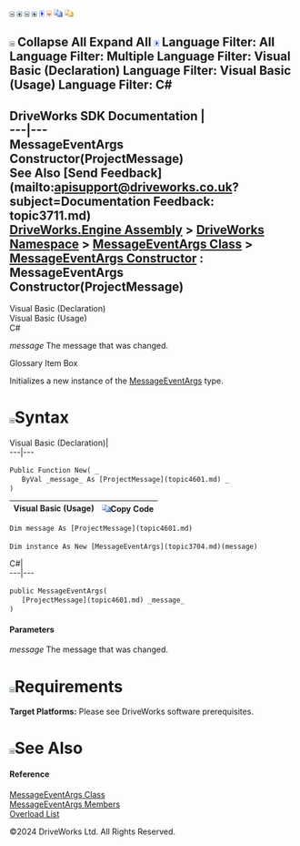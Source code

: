 ![](dotnetimages/collapse.gif) ![](dotnetimages/expand.gif) ![](dotnetimages/collapse.gif) ![](dotnetimages/expand.gif) ![](dotnetimages/drpdown.gif) ![](dotnetimages/drpdown_orange.gif) ![](dotnetimages/copycode.gif) ![](dotnetimages/copycodeHighlight.gif)

![](dotnetimages/collapse.gif) Collapse All Expand All ![](dotnetimages/drpdown.gif) Language Filter: All  Language Filter: Multiple  Language Filter: Visual Basic (Declaration) Language Filter: Visual Basic (Usage) Language Filter: C#  
---  
DriveWorks SDK Documentation  |   
---|---  
MessageEventArgs Constructor(ProjectMessage)   
See Also [Send Feedback](mailto:apisupport@driveworks.co.uk?subject=Documentation Feedback: topic3711.md)  
[DriveWorks.Engine Assembly](topic2156.md) > [DriveWorks Namespace](topic2159.md) > [MessageEventArgs Class](topic3704.md) > [MessageEventArgs Constructor](topic3710.md) : MessageEventArgs Constructor(ProjectMessage)  
---  
  
Visual Basic (Declaration)    
Visual Basic (Usage)    
C# 

_message_
    The message that was changed.

Glossary Item Box

Initializes a new instance of the [MessageEventArgs](topic3704.md) type. 

# ![](dotnetimages/collapse.gif)Syntax

Visual Basic (Declaration)|   
---|---  
      
    
    Public Function New( _
       ByVal _message_ As [ProjectMessage](topic4601.md) _
    )  
  
Visual Basic (Usage)| ![](dotnetimages/copycode.gif)Copy Code  
---|---  
      
    
    Dim message As [ProjectMessage](topic4601.md)
     
    Dim instance As New [MessageEventArgs](topic3704.md)(message)  
  
C#|   
---|---  
      
    
    public MessageEventArgs( 
       [ProjectMessage](topic4601.md) _message_
    )  
  
#### Parameters

 _message_
    The message that was changed.

# ![](dotnetimages/collapse.gif)Requirements

**Target Platforms:** Please see DriveWorks software prerequisites.

# ![](dotnetimages/collapse.gif)See Also

#### Reference

[MessageEventArgs Class](topic3704.md)   
[MessageEventArgs Members](topic3705.md)   
[Overload List](topic3710.md)

©2024 DriveWorks Ltd. All Rights Reserved.
